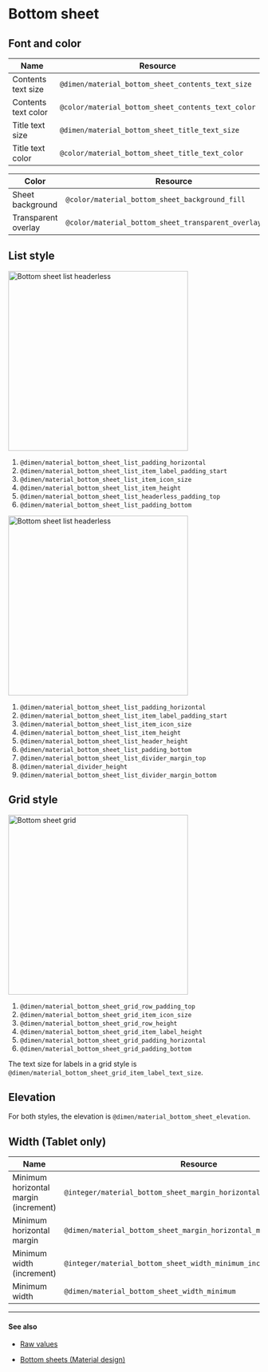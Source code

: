 # Bottom sheet

## Font and color

| Name | Resource |
| ---- | -------- |
| Contents text size  | `@dimen/material_bottom_sheet_contents_text_size`  |
| Contents text color | `@color/material_bottom_sheet_contents_text_color` |
| Title text size  | `@dimen/material_bottom_sheet_title_text_size`  |
| Title text color | `@color/material_bottom_sheet_title_text_color` |

| Color | Resource |
| ----- | -------- |
| Sheet background    | `@color/material_bottom_sheet_background_fill` |
| Transparent overlay | `@color/material_bottom_sheet_transparent_overlay_fill` |


## List style

<img src="/MaterialValues/images/components_bottomsheets_list_headerless_specs.png" alt="Bottom sheet list headerless" style="width: 360px;"/>

1. `@dimen/material_bottom_sheet_list_padding_horizontal`
2. `@dimen/material_bottom_sheet_list_item_label_padding_start`
3. `@dimen/material_bottom_sheet_list_item_icon_size`
4. `@dimen/material_bottom_sheet_list_item_height`
5. `@dimen/material_bottom_sheet_list_headerless_padding_top`
6. `@dimen/material_bottom_sheet_list_padding_bottom`

<img src="/MaterialValues/images/components_bottomsheets_list_header_specs.png" alt="Bottom sheet list headerless" style="width: 360px;"/>

1. `@dimen/material_bottom_sheet_list_padding_horizontal`
2. `@dimen/material_bottom_sheet_list_item_label_padding_start`
3. `@dimen/material_bottom_sheet_list_item_icon_size`
4. `@dimen/material_bottom_sheet_list_item_height`
5. `@dimen/material_bottom_sheet_list_header_height`
6. `@dimen/material_bottom_sheet_list_padding_bottom`
7. `@dimen/material_bottom_sheet_list_divider_margin_top`
8. `@dimen/material_divider_height`
9. `@dimen/material_bottom_sheet_list_divider_margin_bottom`


## Grid style

<img src="/MaterialValues/images/components_bottomsheets_grid_specs.png" alt="Bottom sheet grid" style="width: 360px;"/>

1. `@dimen/material_bottom_sheet_grid_row_padding_top`
2. `@dimen/material_bottom_sheet_grid_item_icon_size`
3. `@dimen/material_bottom_sheet_grid_row_height`
4. `@dimen/material_bottom_sheet_grid_item_label_height`
5. `@dimen/material_bottom_sheet_grid_padding_horizontal`
6. `@dimen/material_bottom_sheet_grid_padding_bottom` 

The text size for labels in a grid style is `@dimen/material_bottom_sheet_grid_item_label_text_size`.

## Elevation

For both styles, the elevation is `@dimen/material_bottom_sheet_elevation`.

## Width (Tablet only)

| Name | Resource |
| ---- | -------- |
| Minimum horizontal margin (increment) | `@integer/material_bottom_sheet_margin_horizontal_minimum_increment` |
| Minimum horizontal margin             | `@dimen/material_bottom_sheet_margin_horizontal_minimum`             |
| Minimum width (increment)             | `@integer/material_bottom_sheet_width_minimum_increment`             |
| Minimum width                         | `@dimen/material_bottom_sheet_width_minimum`                         |


---

#### See also

- [Raw values](https://github.com/AoDevBlue/MaterialValues/blob/master/material-values/src/main/res-component/values/bottom_sheet.xml)

- [Bottom sheets (Material design)](https://material.google.com/components/bottom-sheets.html)

